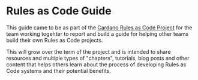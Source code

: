 # Rules as Code Guide

This guide came to be as part of the [Cardano Rules as Code Project](https://cardano.ideascale.com/c/idea/402385) for the team working togehter to report and build a guide for helping other teams build their own Rules as Code projects. 

This will grow over the term of the project and is intended to share resources and multiple types of "chapters", tutorials, blog posts and other content that helps others learn about the process of developing Rules as Code systems and their potential benefits. 
